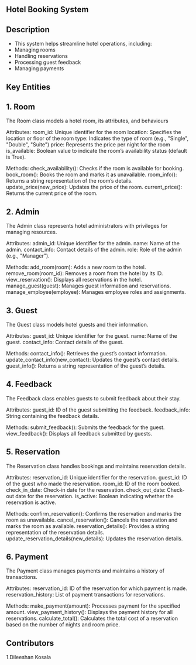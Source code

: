 ## Hotel Booking System

## Description

- This system helps streamline hotel operations, including:
- Managing rooms
- Handling reservations
- Processing guest feedback
- Managing payments

## Key Entities

## 1. Room

The Room class models a hotel room, its attributes, and behaviours

Attributes:
room_id: Unique identifier for the room
location: Specifies the location or floor of the room
type: Indicates the type of room (e.g., "Single", "Double", "Suite")
price: Represents the price per night for the room
is_available: Boolean value to indicate the room’s availability status (default is True).

Methods:
check_availability(): Checks if the room is available for booking.
book_room(): Books the room and marks it as unavailable.
room_info(): Returns a string representation of the room’s details.
update_price(new_price): Updates the price of the room.
current_price(): Returns the current price of the room.

## 2. Admin

The Admin class represents hotel administrators with privileges for managing resources.

Attributes:
admin_id: Unique identifier for the admin.
name: Name of the admin.
contact_info: Contact details of the admin.
role: Role of the admin (e.g., "Manager").

Methods:
add_room(room): Adds a new room to the hotel.
remove_room(room_id): Removes a room from the hotel by its ID.
view_reservation(): Displays all reservations in the hotel.
manage_guest(guest): Manages guest information and reservations.
manage_employee(employee): Manages employee roles and assignments.

## 3. Guest

The Guest class models hotel guests and their information.

Attributes:
guest_id: Unique identifier for the guest.
name: Name of the guest.
contact_info: Contact details of the guest.

Methods:
contact_info(): Retrieves the guest’s contact information.
update_contact_info(new_contact): Updates the guest’s contact details.
guest_info(): Returns a string representation of the guest’s details.

## 4. Feedback

The Feedback class enables guests to submit feedback about their stay.

Attributes:
guest_id: ID of the guest submitting the feedback.
feedback_info: String containing the feedback details.

Methods:
submit_feedback(): Submits the feedback for the guest.
view_feedback(): Displays all feedback submitted by guests.

## 5. Reservation

The Reservation class handles bookings and maintains reservation details.

Attributes:
reservation_id: Unique identifier for the reservation.
guest_id: ID of the guest who made the reservation.
room_id: ID of the room booked.
check_in_date: Check-in date for the reservation.
check_out_date: Check-out date for the reservation.
is_active: Boolean indicating whether the reservation is active.

Methods:
confirm_reservation(): Confirms the reservation and marks the room as unavailable.
cancel_reservation(): Cancels the reservation and marks the room as available.
reservation_details(): Provides a string representation of the reservation details.
update_reservation_details(new_details): Updates the reservation details.

## 6. Payment

The Payment class manages payments and maintains a history of transactions.

Attributes:
reservation_id: ID of the reservation for which payment is made.
reservation_history: List of payment transactions for reservations.

Methods:
make_payment(amount): Processes payment for the specified amount.
view_payment_history(): Displays the payment history for all reservations.
calculate_total(): Calculates the total cost of a reservation based on the number of nights and room price.

## Contributors
1.Dileeshan Kosala